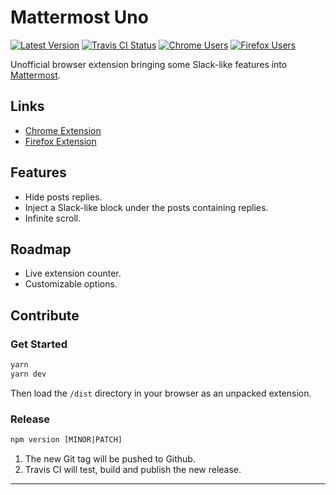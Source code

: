 # Mattermost Uno

[![Latest Version][img-version]][link-version]
[![Travis CI Status][img-travis]][link-travis]
[![Chrome Users][img-chrome]][link-chrome]
[![Firefox Users][img-firefox]][link-firefox]

Unofficial browser extension bringing some Slack-like features into [Mattermost][link-mattermost].

## Links

- [Chrome Extension][link-chrome]
- [Firefox Extension][link-firefox]

## Features

- Hide posts replies.
- Inject a Slack-like block under the posts containing replies.
- Infinite scroll.

## Roadmap

- Live extension counter.
- Customizable options.

## Contribute

### Get Started

```bash
yarn
yarn dev
```

Then load the `/dist` directory in your browser as an unpacked extension.

### Release

```bash
npm version [MINOR|PATCH]
```

1. The new Git tag will be pushed to Github.
2. Travis CI will test, build and publish the new release.

---

[img-chrome]: https://img.shields.io/chrome-web-store/users/fmlacedjkenmgemhjlljfkeckhbjjilc?label=Chrome%20users&style=flat-square
[img-firefox]: https://img.shields.io/amo/users/mattermost-uno?label=Firefox%20users&style=flat-square
[img-travis]: https://img.shields.io/travis/com/ivangabriele/mattermost-uno?style=flat-square
[img-version]: https://img.shields.io/github/package-json/v/ivangabriele/mattermost-uno?style=flat-square

[link-chrome]: https://chrome.google.com/webstore/detail/mattermost-uno/fmlacedjkenmgemhjlljfkeckhbjjilc
[link-firefox]: https://addons.mozilla.org/en-US/firefox/addon/mattermost-uno/
[link-license]: https://github.com/ivangabriele/mattermost-uno/blob/master/LICENSE
[link-mattermost]: https://mattermost.com
[link-travis]: https://travis-ci.com/ivangabriele/mattermost-uno
[link-version]: https://github.com/ivangabriele/mattermost-uno/releases
